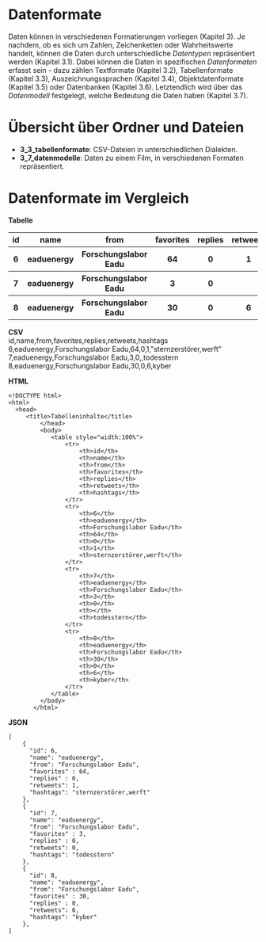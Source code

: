 # Datenformate

Daten können in verschiedenen Formatierungen vorliegen (Kapitel 3). Je nachdem, ob es sich um Zahlen, Zeichenketten oder Wahrheitswerte handelt, 
können die Daten durch unterschiedliche *Datentypen* repräsentiert werden (Kapitel 3.1). 
Dabei können die Daten in spezifischen *Datenformaten* erfasst sein - dazu zählen Textformate (Kapitel 3.2), Tabellenformate (Kapitel 3.3), Auszeichnungssprachen (Kapitel 3.4), 
Objektdatenformate (Kapitel 3.5) oder Datenbanken (Kapitel 3.6). Letztendlich wird über das *Datenmodell* festgelegt, welche Bedeutung die Daten haben (Kapitel 3.7). 


# Übersicht über Ordner und Dateien 

- **3_3_tabellenformate**: CSV-Dateien in unterschiedlichen Dialekten.
- **3_7_datenmodelle**: Daten zu einem Film, in verschiedenen Formaten repräsentiert. 


# Datenformate im Vergleich 

**Tabelle**
<table style="width:100%">
<tr>
	<th>id</th>
	<th>name</th> 
	<th>from</th> 
	<th>favorites</th>
	<th>replies</th>
	<th>retweets</th>
	<th>hashtags</th>
</tr>
<tr>
	<th>6</th>
	<th>eaduenergy</th>
	<th>Forschungslabor Eadu</th>
	<th>64</th>
	<th>0</th>
	<th>1</th>
	<th>sternzerstörer,werft</th>
</tr>
<tr>
	<th>7</th>
	<th>eaduenergy</th>
	<th>Forschungslabor Eadu</th>
	<th>3</th>
	<th>0</th>
	<th></th>
	<th>todesstern</th>
</tr>
<tr>
	<th>8</th>
	<th>eaduenergy</th>
	<th>Forschungslabor Eadu</th>
	<th>30</th>
	<th>0</th>
	<th>6</th>
	<th>kyber</th>
</tr>
</table>


**CSV**  
id,name,from,favorites,replies,retweets,hashtags
6,eaduenergy,Forschungslabor Eadu,64,0,1,"sternzerstörer,werft"
7,eaduenergy,Forschungslabor Eadu,3,0,,todesstern
8,eaduenergy,Forschungslabor Eadu,30,0,6,kyber
  



**HTML**
```
<!DOCTYPE html>
<html> 
  <head> 
     <title>Tabelleninhalte</title> 
         </head> 
         <body> 
			<table style="width:100%">
				<tr>
					<th>id</th>
					<th>name</th> 
					<th>from</th> 
					<th>favorites</th>
					<th>replies</th>
					<th>retweets</th>
					<th>hashtags</th>
				</tr>
				<tr>
					<th>6</th>
					<th>eaduenergy</th>
					<th>Forschungslabor Eadu</th>
					<th>64</th>
					<th>0</th>
					<th>1</th>
					<th>sternzerstörer,werft</th>
				</tr>
				<tr>
					<th>7</th>
					<th>eaduenergy</th>
					<th>Forschungslabor Eadu</th>
					<th>3</th>
					<th>0</th>
					<th></th>
					<th>todesstern</th>
				</tr>
				<tr>
					<th>8</th>
					<th>eaduenergy</th>
					<th>Forschungslabor Eadu</th>
					<th>30</th>
					<th>0</th>
					<th>6</th>
					<th>kyber</th>
				</tr>
			</table>
         </body>
       </html>
```


**JSON**  
```
[   
    {    
      "id": 6, 
	  "name": "eaduenergy", 
	  "from": "Forschungslabor Eadu",
      "favorites" : 64,   
      "replies" : 0,    
	  "retweets": 1,   
	  "hashtags": "sternzerstörer,werft"  
    },  
    {    
      "id": 7, 
	  "name": "eaduenergy", 
	  "from": "Forschungslabor Eadu",
      "favorites" : 3,   
      "replies" : 0,    
	  "retweets": 0,   
	  "hashtags": "todesstern"  
    },  
    {    
      "id": 8, 
	  "name": "eaduenergy", 
	  "from": "Forschungslabor Eadu",
      "favorites" : 30,   
      "replies" : 0,    
	  "retweets": 6,   
	  "hashtags": "kyber"  
    },   
]  
```
